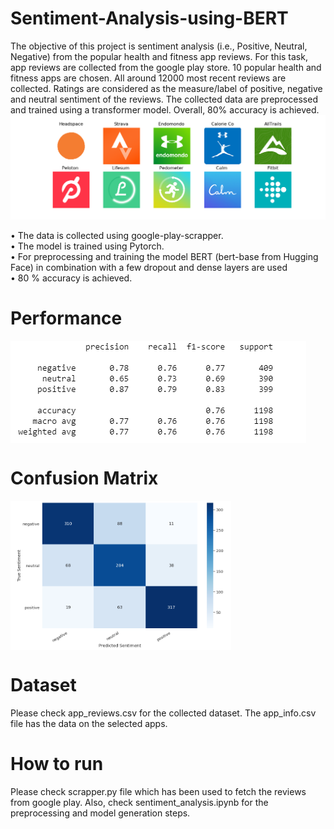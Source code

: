 # Sentiment-Analysis-using-BERT
The objective of this project is sentiment analysis (i.e., Positive, Neutral, Negative) from the popular health and fitness app reviews. For this task, app reviews are collected from the google play store. 10 popular health and fitness apps are chosen. All around 12000 most recent reviews are collected. Ratings are considered as the measure/label of positive, negative and neutral sentiment of the reviews. The collected data are preprocessed and trained using a transformer model. Overall, 80% accuracy is achieved. 
![](apps.png)

• The data is collected using google-play-scrapper.<br>
• The model is trained using Pytorch. <br>
• For preprocessing and training the model BERT (bert-base from Hugging Face) in combination with a few dropout and dense layers are used<br>
• 80 % accuracy is achieved.<br>

# Performance
<img  align="center" src="performance.PNG">

# Confusion Matrix
<img src="confusion_matrix.PNG" width="70%" align="center">

# Dataset 
Please check app_reviews.csv for the collected dataset. The app_info.csv file has the data on the selected apps.

# How to run
Please check scrapper.py file which has been used to fetch the reviews from google play. Also, check sentiment_analysis.ipynb for the  preprocessing and model generation steps. 

